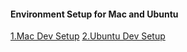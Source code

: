 #### Environment Setup for Mac and Ubuntu


[1.Mac Dev Setup](mac-dev-setup.sh)
[2.Ubuntu Dev Setup](ubuntu-dev-setup.sh)
